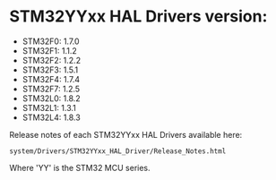 # STM32YYxx HAL Drivers version:

  * STM32F0: 1.7.0
  * STM32F1: 1.1.2
  * STM32F2: 1.2.2
  * STM32F3: 1.5.1
  * STM32F4: 1.7.4
  * STM32F7: 1.2.5
  * STM32L0: 1.8.2
  * STM32L1: 1.3.1
  * STM32L4: 1.8.3

Release notes of each STM32YYxx HAL Drivers available here:

`system/Drivers/STM32YYxx_HAL_Driver/Release_Notes.html`

Where 'YY' is the STM32 MCU series.
